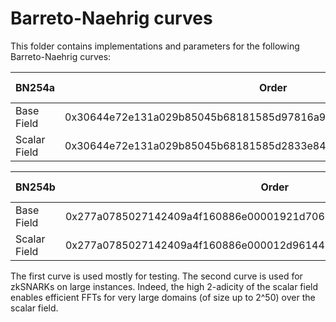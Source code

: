 # Barreto-Naehrig curves

This folder contains implementations and parameters for the following Barreto-Naehrig curves:

|    BN254a    | Order                                                              | # Bits     | 2-adicity |
|--------------|--------------------------------------------------------------------|------------|-----------|
| Base Field   | 0x30644e72e131a029b85045b68181585d97816a916871ca8d3c208c16d87cfd47 | 254        | 1         |
| Scalar Field | 0x30644e72e131a029b85045b68181585d2833e84879b9709143e1f593f0000001 | 254        | 28        |

|    BN254b    | Order                                                              | # Bits     | 2-adicity |
|--------------|--------------------------------------------------------------------|------------|-----------|
| Base Field   | 0x277a0785027142409a4f160886e00001921d70600000000188f4000000000001 | 254        | 50        |
| Scalar Field | 0x277a0785027142409a4f160886e000012d9614480000000188f4000000000001 | 254        | 50        |

The first curve is used mostly for testing.
The second curve is used for zkSNARKs on large instances. Indeed, the high 2-adicity of the scalar field enables efficient FFTs for very large domains (of size up to 2^50) over the scalar field.